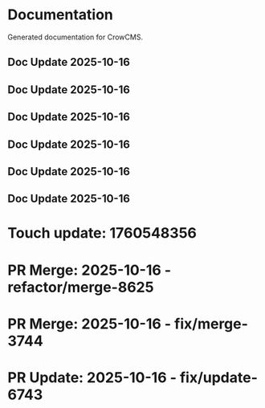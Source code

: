 # Documentation

Generated documentation for CrowCMS.

## Doc Update 2025-10-16

## Doc Update 2025-10-16

## Doc Update 2025-10-16

## Doc Update 2025-10-16

## Doc Update 2025-10-16

## Doc Update 2025-10-16

# Touch update: 1760548356

# PR Merge: 2025-10-16 - refactor/merge-8625

# PR Merge: 2025-10-16 - fix/merge-3744

# PR Update: 2025-10-16 - fix/update-6743
